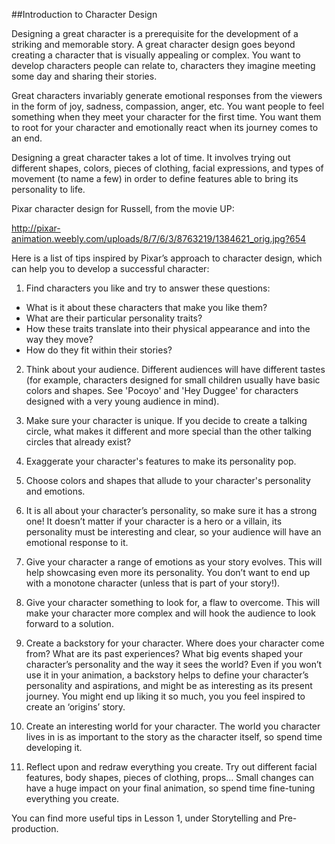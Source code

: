 ##Introduction to Character Design

Designing a great character is a prerequisite for the development of a striking and memorable story. A great character design goes beyond creating a character that is visually appealing or complex. You want to develop characters people can relate to, characters they imagine meeting some day and sharing their stories. 

Great characters invariably generate emotional responses from the viewers in the form of joy, sadness, compassion, anger, etc. You want people to feel something when they meet your character for the first time. You want them to root for your character and emotionally react when its journey comes to an end.

Designing a great character takes a lot of time. It involves trying out different shapes, colors, pieces of clothing, facial expressions, and types of movement (to name a few) in order to define features able to bring its personality to life.

Pixar character design for Russell, from the movie UP:

http://pixar-animation.weebly.com/uploads/8/7/6/3/8763219/1384621_orig.jpg?654


Here is a list of tips inspired by Pixar’s approach to character design, which can help you to develop a successful character:

1. Find characters you like and try to answer these questions: 

 - What is it about these characters that make you like them?
 - What are their particular personality traits?
 - How these traits translate into their physical appearance and into the way they move?
 - How do they fit within their stories? 

2. Think about your audience. Different audiences will have different tastes (for example, characters designed for small children usually have basic colors and shapes. See 'Pocoyo' and 'Hey Duggee' for characters designed with a very young audience in mind).

3. Make sure your character is unique. If you decide to create a talking circle, what makes it different and more special than the other talking circles that already exist?

4. Exaggerate your character's features to make its personality pop.

5. Choose colors and shapes that allude to your character's personality and emotions.

6. It is all about your character’s personality, so make sure it has a strong one! It doesn’t matter if your character is a hero or a villain, its personality must be interesting and clear, so your audience will have an emotional response to it.

7. Give your character a range of emotions as your story evolves. This will help showcasing even more its personality. You don’t want to end up with a monotone character (unless that is part of your story!).

8. Give your character something to look for, a flaw to overcome. This will make your character more complex and will hook the audience to look forward to a solution.

9. Create a backstory for your character. Where does your character come from? What are its past experiences? What big events shaped your character’s personality and the way it sees the world? Even if you won’t use it in your animation, a backstory helps to define your character’s personality and aspirations, and might be as interesting as its present journey. You might end up liking it so much, you you feel inspired to create an ‘origins’ story.

10. Create an interesting world for your character. The world you character lives in is as important to the story as the character itself, so spend time developing it.

11. Reflect upon and redraw everything you create. Try out different facial features, body shapes, pieces of clothing, props... Small changes can have a huge impact on your final animation, so spend time fine-tuning everything you create.

You can find more useful tips in Lesson 1, under Storytelling and Pre-production.

